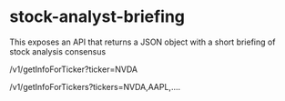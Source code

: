 # stock-analyst-briefing

This exposes an API that returns a JSON object with a short briefing of stock analysis consensus

/v1/getInfoForTicker?ticker=NVDA

/v1/getInfoForTickers?tickers=NVDA,AAPL,....